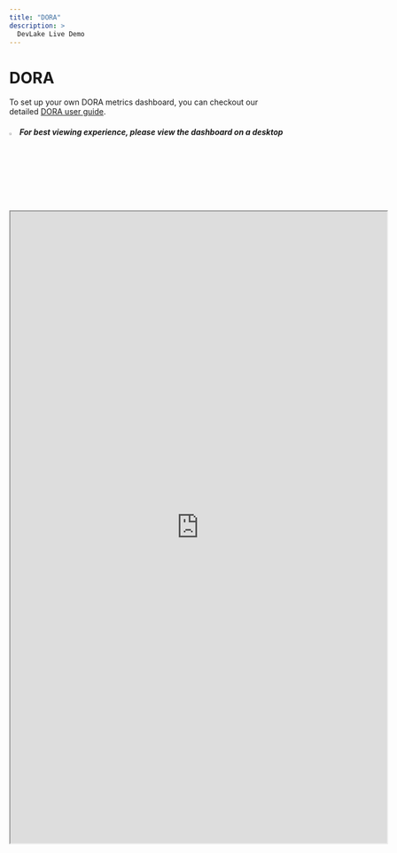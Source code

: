 ```yaml
---
title: "DORA"
description: >
  DevLake Live Demo
---
```


# DORA

To set up your own DORA metrics dashboard, you can checkout our detailed [DORA user guide](https://devlake.apache.org/docs/UserManuals/DORA).

<div className="info">
  <h5>
    <img
      src="https://user-images.githubusercontent.com/84442212/197146839-c2d116e6-e0b8-40a0-bb29-e51fb4805a81.png"
      alt=""
      width="3%"
    /> For best viewing experience, please view the dashboard on a desktop
  </h5>
</div>

<iframe src="https://grafana-lake.demo.devlake.io/grafana/d/qNo8_0M4z/dora?orgId=1&from=now-6M&to=now" width="135%" height="1140px"></iframe>

